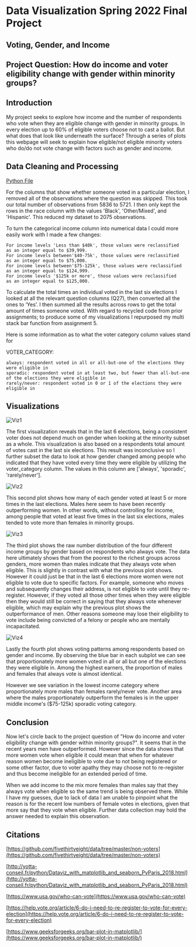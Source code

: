 # Data Visualization Spring 2022 Final Project
## Voting, Gender, and Income

## Project Question: How do income and voter eligibility change with gender within minority groups?

## Introduction

My project seeks to explore how income and the number of respondents who vote when they are eligible change with 
gender in minority groups. 
In every election up to 60% of eligible voters choose not to cast a ballot. But what does that look like underneath the surface? Through a series of plots
this webpage will seek to explain how eligible/not eligible minority voters who do/do not vote change with factors such as gender and income. 


## Data Cleaning and Processing


[Python File](https://github.com/daskeete/Data-Visualization/blob/main/Final-Python-File.py)


For the columns that show whether someone voted in a particular election, I removed 
all of the observations where the question was skipped. This took our total number of 
observations from 5836 to 5721. I then only kept the rows in the race column with the
values 'Black', 'Other/Mixed', and 'Hispanic'. This reduced my dataset to 2075 observations.

To turn the categorical income column into numerical data I could more easily work with 
I made a few changes: 


    For income levels 'Less than $40k', those values were reclassified 
    as an integer equal to $39,999.
    For income levels between'$40-75k', those values were reclassified 
    as an integer equal to $75,000.
    For income levels between'$75-125k', those values were reclassified 
    as an integer equal to $124,999.
    For income levels '$125k or more', those values were reclassified 
    as an integer equal to $125,000.

To calculate the total times an individual voted in the last six elections I looked at all the relevant question columns (Q27), then converted all the ones to ‘Yes’. I then summed all the results across rows to get the total amount of times someone voted. With regard to recycled code from prior assignments; to produce some of my visualizations I repurposed my multi stack bar function from assignment 5.

Here is some information as to what the voter category column values stand for

VOTER_CATEGORY:


    always: respondent voted in all or all-but-one of the elections they were eligible in
    sporadic: respondent voted in at least two, but fewer than all-but-one of the elections they were eligible in
    rarely/never: respondent voted in 0 or 1 of the elections they were eligible in



## Visualizations

![Viz1](Viz1.png)

The first visualization reveals that in the last 6 elections, being a consistent voter does not 
depend much on gender when looking at the minority subset as a whole. This visualization is also based on a respondents total amount of votes cast in the last six elections. 
This result was inconclusive so I further subset the data to look at how gender changed among people who indicated that 
they have voted every time they were eligible by utilizing the voter_category column. The 
values in this column are ['always', 'sporadic', 'rarely/never']. 

![Viz2](Viz2.png)

This second plot shows how many of each gender voted at least 5 or more times in the last elections. Males here seem to have been recently outperforming women.
In other words, without controlling for income, among people that voted at least five times in the last six elections, 
males tended to vote more than females in minority groups. 

![Viz3](Viz3fl.png)

The third plot shows the raw number distribution of the four different income groups by gender based on respondents who always vote. The data here ultimately shows that from the poorest to the richest groups across genders, more women than males indicate that they always vote when eligible. This is slightly in contrast with what the previous plot shows. However it could just be that in the last 6 elections more women were not eligible to vote due to specific factors.
For example, someone who moves and subsequently changes their address, is not eligible to vote until they re-register.
However, if they voted all those other times when they were eligible then they would still be correct in saying that they always vote whenever eligible, which may explain why the previous plot shows the outperformance of men. Other reasons someone may lose their eligibility to vote include being convicted of a felony or people who are mentally incapacitated.

![Viz4](Viz4fl.png)

Lastly the fourth plot shows voting patterns among respondents based on gender and income. By observing the blue bar in each subplot we can see that proportionately more women voted in all or all but one of the elections they were eligible in. Among the highest earners, the proportion of males and females that always vote is almost identical. 

However we see variation in the lowest income category where proportionately more males than females rarely/never vote. Another area where the males proportionately outperform the females is in the upper middle income's ($75-125k) sporadic voting category.

## Conclusion

Now let's circle back to the project question of "How do income and voter eligibility change with gender within minority groups?". 
It seems that in the recent years men have outperformed. However since the data shows that more women vote when eligible it could mean that when for whatever reason women become ineligible to vote due to not being registered or some other factor, due to voter apathy they may choose not to re-register and thus become ineligible for an extended period of time.

When we add income to the mix more females than males say that they always vote when eligible so the same trend is being observed there. While I have my guesses, due to lack of data I am unable to pinpoint what the reason is for the recent low numbers of female votes in elections, given that more say that they vote when eligible. Further data collection may hold the answer needed to explain this observation.

## Citations
[https://github.com/fivethirtyeight/data/tree/master/non-voters](https://github.com/fivethirtyeight/data/tree/master/non-voters)

[http://yotta-conseil.fr/python/Dataviz_with_matplotlib_and_seaborn_PyParis_2018.html](http://yotta-conseil.fr/python/Dataviz_with_matplotlib_and_seaborn_PyParis_2018.html)

[https://www.usa.gov/who-can-vote](https://www.usa.gov/who-can-vote)

[https://help.vote.org/article/6-do-i-need-to-re-register-to-vote-for-every-election](https://help.vote.org/article/6-do-i-need-to-re-register-to-vote-for-every-election)

[https://www.geeksforgeeks.org/bar-plot-in-matplotlib/](https://www.geeksforgeeks.org/bar-plot-in-matplotlib/)

